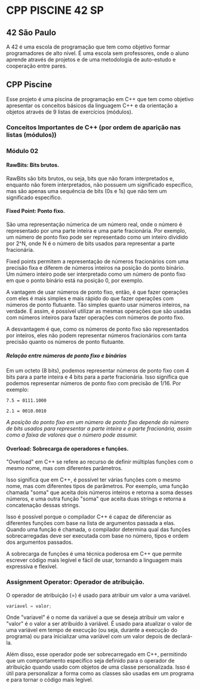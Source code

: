 # CPP PISCINE 42 SP

## 42 São Paulo

A 42 é uma escola de programação que tem como objetivo formar programadores de
alto nível. É uma escola sem professores, onde o aluno aprende através de
projetos e de uma metodologia de auto-estudo e cooperação entre pares.

## CPP Piscine

Esse projeto é uma piscina de programação em C++ que tem como objetivo
apresentar os conceitos básicos da linguagem C++ e da orientação a objetos
através de 9 listas de exercícios (módulos).

### Conceitos Importantes de C++ (por ordem de aparição nas listas (módulos))

### Módulo 02

#### RawBits: Bits brutos.

RawBits são bits brutos, ou seja, bits que não foram interpretados e,
enquanto não forem interpretados, não possuem um significado específico, mas
são apenas uma sequência de bits (0s e 1s) que não tem um significado
específico.

#### Fixed Point: Ponto fixo.

São uma representação númerica de um número real, onde o número é representado
por uma parte inteira e uma parte fracionária. Por exemplo, um número de ponto
fixo pode ser representado como um inteiro dividido por 2^N, onde N é o número
de bits usados para representar a parte fracionária.

Fixed points permitem a representação de números fracionários com uma precisão
fixa e diferem de números inteiros na posição do ponto binário. Um número
inteiro pode ser interpretado como um número de ponto fixo em que o ponto
binário está na posição 0, por exemplo.

A vantagem de usar números de ponto fixo, então, é que fazer operações com
eles é mais simples e mais rápido do que fazer operações com números de ponto
flutuante. Tão simples quanto usar números inteiros, na verdade. E assim, é
possível utilizar as mesmas operações que são usadas com números inteiros para
fazer operações com números de ponto fixo.

A desvantagem é que, como os números de ponto fixo são representados por
inteiros, eles não podem representar números fracionários com tanta precisão
quanto os números de ponto flutuante.

##### Relação entre números de ponto fixo e binários

Em um octeto (8 bits), podemos representar números de ponto fixo com 4 bits
para a parte inteira e 4 bits para a parte fracionária. Isso significa que
podemos representar números de ponto fixo com precisão de 1/16. Por exemplo:

```
7.5 = 0111.1000

2.1 = 0010.0010
````

*A posição do ponto fixo em um número de ponto fixo depende do número de bits
usados para representar a parte inteira e a parte fracionária, assim como a
faixa de valores que o número pode assumir.*

#### Overload: Sobrecarga de operadores e funções.

"Overload" em C++ se refere ao recurso de definir múltiplas funções com o mesmo
nome, mas com diferentes parâmetros.

Isso significa que em C++, é possível ter várias funções com o mesmo nome, mas
com diferentes tipos de parâmetros. Por exemplo, uma função chamada "soma" que
 aceita dois números inteiros e retorna a soma desses números, e uma outra
 função "soma" que aceita duas strings e retorna a concatenação dessas strings.

Isso é possível porque o compilador C++ é capaz de diferenciar as diferentes
funções com base na lista de argumentos passada a elas. Quando uma função é
chamada, o compilador determina qual das funções sobrecarregadas deve ser
executada com base no número, tipos e ordem dos argumentos passados.

A sobrecarga de funções é uma técnica poderosa em C++ que permite escrever
código mais legível e fácil de usar, tornando a linguagem mais expressiva e
flexível.

### Assignment Operator: Operador de atribuição.

O operador de atribuição (=) é usado para atribuir um valor a uma variável.

```cpp
variavel = valor;
```

Onde "variavel" é o nome da variável a que se deseja atribuir um valor e "valor"
 é o valor a ser atribuído à variável. É usado para atualizar o valor de uma
 variável em tempo de execução (ou seja, durante a execução do programa) ou para
  inicializar uma variável com um valor depois de declará-la.

Além disso, esse operador pode ser sobrecarregado em C++, permitindo que um
comportamento específico seja definido para o operador de atribuição quando
usado com objetos de uma classe personalizada. Isso é útil para personalizar a
forma como as classes são usadas em um programa e para tornar o código mais
legível.
